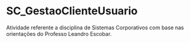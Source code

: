 # SC_GestaoClienteUsuario

Atividade referente a disciplina de Sistemas Corporativos com base nas orientações do Professo Leandro Escobar.
